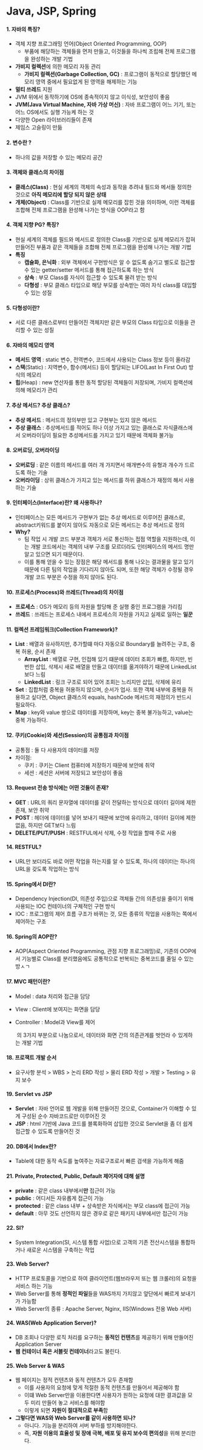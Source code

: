 # Java, JSP, Spring

#### 1. 자바의 특징?

- 객체 지향 프로그래밍 언어(Object Oriented Programming, OOP)
  - 부품에 해당하는 객체들을 먼저 만들고, 이것들을 하나씩 조립해 전체 프로그램을 완성하는 개발 기법
- **가비지 컬렉션**에 의한 메모리 자동 관리
  - **가비지 컬렉션(Garbage Collection, GC)** : 프로그램이 동적으로 할당했던 메모리 영역 중에서 필요없게 된 영역을 해제하는 기능
- **멀티 쓰레드** 지원
- JVM 위에서 동작하기에 OS에 종속적이지 않고 이식성, 보안성이 좋음
- **JVM(Java Virtual Machine, 자바 가상 머신)** : 자바 프로그램이 어느 기기, 또는 어느 OS에서도 실행 가능케 하는 것
- 다양한 Open 라이브러리들이 존재
- 제임스 고슬링이 만듦

#### 2. 변수란 ?

- 하나의 값을 저장할 수 있는 메모리 공간

#### 3. 객체와 클래스의 차이점

- **클래스(Class)** : 현실 세계의 객체의 속성과 동작을 추려내 필드와 메서들 정의한 것으로 **아직 메모리에 할당 되지 않은 상태**
- **개체(Object)** : Class를 기반으로 실제 메모리를 잡힌 것을 의미하며, 이런 객체를 조합해 전체 프로그램을 완성해 나가는 방식을 OOP라고 함

#### 4. 객체 지향 PG? 특징?

- 현실 세계의 객체를 필드와 메서드로 정의한 Class를 기반으로 실제 메모리가 잡혀 만들어진 부품과 같은 객체들을 조합해 전체 프로그램을 완성해 나가는 개발 기법
- **특징**
  - **캡슐화, 은닉화** : 외부 객체에서 구현방식은 알 수 없도록 숨기고 별도로 접근할 수 있는 getter/setter 메서드를 통해 접근하도록 하는 방식
  - **상속** : 부모 Class를 자식이 접근할 수 있도록 물려 받는 방식
  - **다형성** : 부모 클래스 타입으로 해당 부모를 상속받는 여러 자식 class를 대입할 수 있는 성질

#### 5. 다형성이란?

- 서로 다른 클래스로부터 만들어진 객체지만 같은 부모의 Class 타입으로 이들을 관리할 수 있는 성질

#### 6. 자바의 메모리 영역

- **메서드 영역** : static 변수, 전역변수, 코드에서 사용되는 Class 정보 등이 올라감
- **스택**(Static) : 지역변수, 함수(메서드) 등이 할당되는 LIFO(Last In First Out) 방식의 메모리
- **힙**(Heap) : new 연산자를 통한 동적 할당된 객체들이 저장되며, 가비지 컬랙션에 의해 메모리가 관리

#### 7. 추상 메서드? 추상 클래스?

- **추상 메서드** : 메서드의 정의부만 있고 구현부는 있지 않은 메서드
- **추상 클래스** : 추상메서드를 적어도 하나 이상 가지고 있는 클래스로 자식클래스에서 오버라이딩이 필요한 추성메서드를 가지고 있기 때문에 객체화 불가능

#### 8. 오버로딩, 오버라이딩

- **오버로딩** : 같은 이름의 메서드를 여러 개 가지면서 매개변수의 유형과 개수가 드르도록 하는 기술
- **오버라이딩** : 상위 클래스가 가지고 있는 메서드를 하위 클래스가 재정의 해서 사용하는 기술

#### 9. 인터페이스(Interface)란? 왜 사용하나?

- 인터페이스는 모든 메서드가 구현부가 없는 추상 메서드로 이루어진 클래스로, abstract키워드를 붙이지 않아도 자동으로 모든 메서드는 추상 메서드로 정의
- **Why?**
  - 팀 작업 시 개발 코드 부분과 객체가 서로 통신하는 접점 역할을 지원하는데, 이는 개발 코드에서는 객체의 내부 구조를 모르더라도 인터페이스의 메서드 명만 알고 있으면 되기 때문이다. 
  - 이를 통해 얻을 수 있는 장점은 해당 메서드를 통해 나오는 결과물을 알고 있기 때문에 다른 팀의 작업을 기다리지 않아도 되며, 또한 해당 객체가 수정될 경우 개발 코드 부분은 수정을 하지 않아도 된다.

#### 10. 프로세스(Process)와 쓰레드(Thread)의 차이점

- **프로세스** : OS가 메모리 등의 자원을 할당해 준 실행 중인 프로그램을 가리킴
- **쓰레드** : 쓰레드는 프로세스 내에서 프로세스의 자원을 가지고 실제로 일하는 **일꾼**

#### 11. 컬렉션 프레임워크(Collection Framework)?

- **List** : 배열과 유사하지만, 추가할떄 마다 자동으로 Boundary를 늘려주는 구조, 중복 허용, 순서 존재
  - **ArrayList** : 배열로 구현, 인접해 있기 떄문에 데이터 조회가 빠름, 하지만,  빈번한 삽입, 삭제시 새로 배열을 만들고 데이터를 옮겨야하기 때문에 LinkedList보다 느림
  - **LinkedList** : 링크 구조로 되어 있어 조회는 느리지만 삽입, 삭제에 유리
- **Set** : 집합처럼 중복을 허용하지 않으며, 순서가 업사. 또한 객체 내부에 중복을 허용하고 싶다면, Object 클래스의 equals, hashCode 메서드의 재정의가 반드시 필요하다.
- **Map** : key와 value 쌍으로 데이터를 저장하며, key는 중복 불가능하고, value는 중복 가능하다.

#### 12. 쿠키(Cookie)와 세션(Session)의 공통점과 차이점

- 공통점 : 둘 다 사용자의 데이터를 저장
- 차이점:
  - 쿠키 : 쿠키는 Client 컴퓨터에 저장하기 때문에 보안에 취약
  - 세션 : 세션은 서버에 저장되고 보안성이 좋음

#### 13. Request 전송 방식에는 어떤 것들이 존재?

- **GET** : URL의 쿼리 문자열에 데이터를 같이 전달하는 방식으로 데이터 길이에 제한 존재, 보안 취약
- **POST** : 헤더에 데이터를 넣어 보내기 때문에 보안에 유리하고, 데이터 길이에 제한 없음, 하지만 GET보다 느림
- **DELETE/PUT/PUSH** : RESTFUL에서 삭제, 수정 작업을 할때 주로 사용

#### 14. RESTFUL?

- URL만 보더라도 바로 어떤 작업을 하는지를 알 수 있도록, 하나의 데이터는 하나의 URL을 갖도록 작업하는 방식

#### 15. Spring에서 DI란?

- Dependency Injection(DI, 의존성 주입)으로 객체들 간의 의존성을 줄이기 위해 사용되는 IOC 컨테이너의 구체적인 구현 방식
- IOC : 프로그램의 제어 흐름 구조가 바뀌는 것, 모든 종류의 작업을 사용하는 쪽에서 제어하는 구조

#### 16. Spring의 AOP란?

- AOP(Aspect Oriented Programming, 관점 지향 프로그래밍)로, 기존의 OOP에서 기능별로 Class를 분리했음에도 공통적으로 반복되는 중복코드를 줄일 수 있는 방ㅅㄱ

#### 17. MVC 패턴이란?

- Model : data 처리와 접근을 담당

- VIew : Client에 보여지는 화면을 담당

- Controller : Model과 View를 제어

  ​	의 3가지 부분으로 나눔으로서, 데이터와 화면 간의 의존관계를 벗언라 수 있게하는 개발 기법

#### 18. 프로잭트 개발 순서

- 요구사항 분석 > WBS > 논리 ERD 작성 > 물리 ERD 작성 > 개발 > Testing > 유지 보수

#### 19. Servlet vs JSP

- **Servlet** : 자바 언어로 웹 개발을 위해 만들어진 것으로, Container가 이해할 수 있게 구성된 순수 자바코드로만 이루어진 것
- **JSP** : html 기반에 Java 코드를 블록화하여 삽입한 것으로 Servlet을 좀 더 쉽게 접근할 수 있도록 만들어진 것

#### 20. DB에서 Index란?

- Table에 대한 동작 속도를 높여주는 자료구조로서 빠른 검색을 가능하게 해줌

#### 21. Private, Protected, Public, Default 제어자에 대해 설명

- **private** : 같은 class 내부에서**만** 접근이 가능
- **public** : 어디서든 자유롭게 접근이 가능
- **protected** : 같은 class 내부 + 상속받은 자식에서는 부모 class에 접근이 가능
- **default** : 아무 것도 선언하지 않은 경우로 같은 패키지 내부에서만 접근이 가능

#### 22. SI?

- System Integration(SI, 시스템 통합 사업)으로 고객의 기존 전산시스템을 통합하거나 새로운 시스템을 구축하는 작업

#### 23. Web Server?

- HTTP 프로토콜을 기반으로 하여 클라이언트(웹브라우저 또는 웹 크롤러)의 요청을 서비스 하는 기능
- Web Server를 통해 **정적인 파일**들을 WAS까지 가지않고 앞단에서 빠르게 보내기가 가능함
- Web Server의 종류 : Apache Server, Nginx, IIS(Windows 전용 Web 서버)

#### 24. WAS(Web Application Server)?

- DB 조회나 다양한 로직 처리를 요구하는 **동적인 컨텐츠**를 제공하기 위해 만들어진 Application Server
- **웹 컨테이너 혹은 서블릿 컨테이너**라고도 불린다.

#### 25. Web Server & WAS

- 웹 페이지는 정적 컨텐츠와 동적 컨텐츠가 모두 존재함
  - 이를 사용자의 요청에 맞게 적절한 동적 컨텐츠를 만들어서 제공해야 함
  - 이떄 Web Server만을 이용한다면 사용자가 원하는 요청에 대한 결과값을 모두 미리 만들어 놓고 서비스를 해야함
  - 이렇게 되면 **자원이 절대적으로 부족**함
- **그렇다면 WAS와 Web Server를 같이 사용하면 되나?**
  - 아니다. 기능을 분리하여 서버 부하를 방지해야한다.
  - 즉, **자원 이용의 효율성 및 장애 극복, 배포 및 유지 보수의 편의성**을 위해 분리한다.